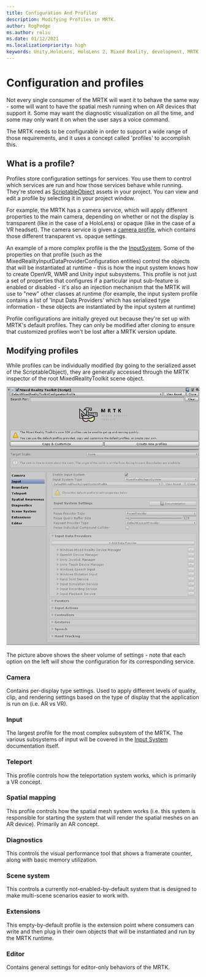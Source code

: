 ```yaml
---
title: Configuration And Profiles
description: Modifying Profiles in MRTK.
author: RogPodge
ms.author: roliu
ms.date: 01/12/2021
ms.localizationpriority: high
keywords: Unity,HoloLens, HoloLens 2, Mixed Reality, development, MRTK, MRTK Profile
---
```


# Configuration and profiles

Not every single consumer of the MRTK will want it to behave the same way - some will want to have the spatial
mesh running when on AR devices that support it. Some may want the diagnostic visualization on all the time,
and some may only want it on when the user says a voice command.

The MRTK needs to be configurable in order to support a wide range of those requirements, and it uses a concept
called 'profiles' to accomplish this.

## What is a profile?

Profiles store configuration settings for services. You use them to control which services are run and
how those services behave while running. They're stored as [ScriptableObject](https://docs.unity3d.com/Manual/class-ScriptableObject.html)
assets in your project. You can view and edit a profile by selecting it in your project window.

For example, the MRTK has a camera service, which will apply different properties to the main camera,
depending on whether or not the display is transparent (like in the case of a HoloLens) or opaque
(like in the case of a VR headset). The camera service is given
a [camera profile](https://github.com/microsoft/MixedRealityToolkit-Unity/blob/mrtk_development/Assets/MRTK/Core/Definitions/CameraSystem/MixedRealityCameraProfile.cs),
which contains those different transparent vs. opaque settings.

An example of a more complex profile is the the [InputSystem](https://github.com/microsoft/MixedRealityToolkit-Unity/blob/mrtk_development/Assets/MRTK/Core/Definitions/InputSystem/MixedRealityInputSystemProfile.cs).
Some of the properties on that profile (such as the MixedRealityInputDataProviderConfiguration entities)
control the objects that will be instantiated at runtime - this is how the input system knows how to create
OpenVR, WMR and Unity input subsystems. This profile is not just a set of properties that configures if
a particular input sub-feature is enabled or disabled - it's also an injection mechanism that the MRTK
will use to "new" other classes at runtime (for example, the input system profile contains a list of
'Input Data Providers' which has serialized type information - these objects are instantiated by the
input system at runtime)

Profile configurations are initially greyed out because they're set up with MRTK's default profiles.
They can only be modified after cloning to ensure that customized profiles won't be lost after a
MRTK version update.

## Modifying profiles

While profiles can be individually modified (by going to the serialized asset of the ScriptableObject),
they are generally accessed through the MRTK inspector of the root MixedRealityToolkit scene object.

![Profile](../features/images/profiles/input_profile.png)

The picture above shows the sheer volume of settings - note that each option on the left will show
the configuration for its corresponding service.

### Camera

Contains per-display type settings. Used to apply different levels of quality, clip, and rendering
settings based on the type of display that the application is run on (i.e. AR vs VR).

### Input

The largest profile for the most complex subsystem of the MRTK. The various subsystems of input will
be covered in the [Input System](../architecture/terminology.md) documentation itself.

### Teleport

This profile controls how the teleportation system works, which is primarily a VR concept.

### Spatial mapping

This profile controls how the spatial mesh system works (i.e. this system is responsible for starting
the system that will render the spatial meshes on an AR device). Primarily an AR concept.

### Diagnostics

This controls the visual performance tool that shows a framerate counter, along with basic
memory utilization.

### Scene system

This controls a currently not-enabled-by-default system that is designed to make multi-scene
scenarios easier to work with.

### Extensions

This empty-by-default profile is the extension point where consumers can write and then plug in their
own objects that will be instantiated and run by the MRTK runtime.

### Editor

Contains general settings for editor-only behaviors of the MRTK.
